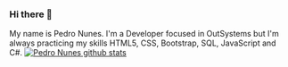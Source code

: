 ### Hi there 👋
My name is Pedro Nunes.
I'm a Developer focused in OutSystems but I'm always practicing my skills HTML5, CSS, Bootstrap, SQL, JavaScript and C#.
[![Pedro Nunes github stats](https://github-readme-stats.vercel.app/api?username=pedro2mnunes)](https://github.com/pedro2mnunes/github-readme-stats)

<!--
**pedro2mnunes/pedro2mnunes** is a ✨ _special_ ✨ repository because its `README.md` (this file) appears on your GitHub profile.

Here are some ideas to get you started:
I'm a Developer focused in OustSystems but I'm always practicing HTML5, CSS, Bootstrap, SQL, JavaScript and C#.

[![Top Langs](https://github-readme-stats.vercel.app/api/top-langs/?username=pedro2mnunes&layout=compact)](https://github.com/pedro2mnunes/github-readme-stats)

- 🔭 I’m currently working on ...
- 🌱 I’m currently learning ...
- 👯 I’m looking to collaborate on ...
- 🤔 I’m looking for help with ...
- 💬 Ask me about ...
- 📫 How to reach me: ...
- 😄 Pronouns: ...
- ⚡ Fun fact: ...
-->
